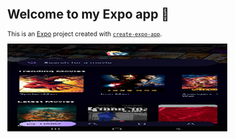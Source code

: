 # Welcome to my Expo app 👋

This is an [Expo](https://expo.dev) project created with [`create-expo-app`](https://www.npmjs.com/package/create-expo-app).

<img src="https://github.com/sinster23/Screenshots/blob/main/mnss-1.jpeg?raw=true" alt="MovieNight-Application" height="200" width="500"/>



